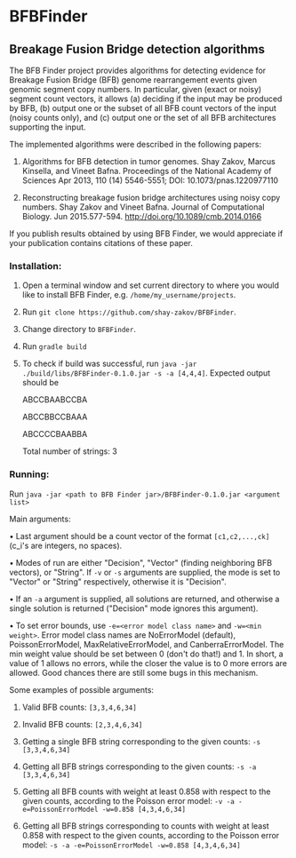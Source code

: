# BFBFinder
## Breakage Fusion Bridge detection algorithms

The BFB Finder project provides algorithms for detecting evidence for Breakage Fusion Bridge (BFB) genome rearrangement events given genomic segment copy numbers. In particular, given (exact or noisy) segment count vectors, it allows (a) deciding if the input may be produced by BFB, (b) output one or the subset of all BFB count vectors of the input (noisy counts only), and (c) output one or the set of all BFB architectures supporting the input.

The implemented algorithms were described in the following papers:

1. Algorithms for BFB detection in tumor genomes. Shay Zakov, Marcus Kinsella, and Vineet Bafna. Proceedings of the National Academy of Sciences Apr 2013, 110 (14) 5546-5551; DOI: 10.1073/pnas.1220977110 

2. Reconstructing breakage fusion bridge architectures using noisy copy numbers. Shay Zakov and Vineet Bafna. Journal of Computational Biology. Jun 2015.577-594. http://doi.org/10.1089/cmb.2014.0166

If you publish results obtained by using BFB Finder, we would appreciate if your publication contains citations of these paper. 


### Installation:

1. Open a terminal window and set current directory to where you would like to install BFB Finder, e.g. `/home/my_username/projects`.
2. Run `git clone https://github.com/shay-zakov/BFBFinder`.
3. Change directory to `BFBFinder`.
4. Run `gradle build`
4. To check if build was successful, run `java -jar ./build/libs/BFBFinder-0.1.0.jar -s -a [4,4,4]`.
Expected output should be 

    ABCCBAABCCBA
    
    ABCCBBCCBAAA
    
    ABCCCCBAABBA
    
    Total number of strings: 3



### Running:

Run `java -jar <path to BFB Finder jar>/BFBFinder-0.1.0.jar <argument list>`

Main arguments:

• Last argument should be a count vector of the format `[c1,c2,...,ck]` (c_i's are integers, no spaces).

• Modes of run are either "Decision", "Vector" (finding neighboring BFB vectors), or "String". If `-v` or `-s` arguments are supplied, the mode is set to "Vector" or "String" respectively, otherwise it is "Decision".

• If an `-a` argument is supplied, all solutions are returned, and otherwise a single solution is returned ("Decision" mode ignores this argument).

• To set error bounds, use `-e=<error model class name>` and `-w=<min weight>`. Error model class names are NoErrorModel (default), PoissonErrorModel, MaxRelativeErrorModel, and CanberraErrorModel. The min weight value should be set between 0 (don't do that!) and 1. In short, a value of 1 allows no errors, while the closer the value is to 0 more errors are allowed. Good chances there are still some bugs in this mechanism.

Some examples of possible arguments:

1. Valid BFB counts: `[3,3,4,6,34]`
    
2. Invalid BFB counts: `[2,3,4,6,34]`
    
3. Getting a single BFB string corresponding to the given counts: `-s [3,3,4,6,34]`
    
4. Getting all BFB strings corresponding to the given counts: `-s -a [3,3,4,6,34]` 
    
5. Getting all BFB counts with weight at least 0.858 with respect to the given counts, according to the Poisson error model: `-v -a -e=PoissonErrorModel -w=0.858 [4,3,4,6,34]`
    
6. Getting all BFB strings corresponding to counts with weight at least 0.858 with respect to the given counts, according to the Poisson error model: `-s -a -e=PoissonErrorModel -w=0.858 [4,3,4,6,34]`
    


